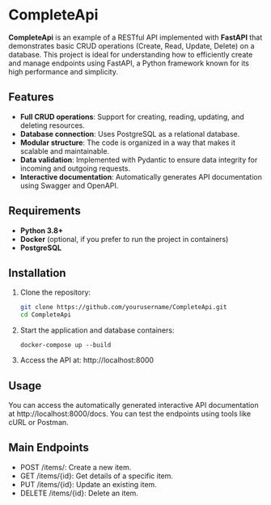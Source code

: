 # CompleteApi

**CompleteApi** is an example of a RESTful API implemented with **FastAPI** that demonstrates basic CRUD operations (Create, Read, Update, Delete) on a database. This project is ideal for understanding how to efficiently create and manage endpoints using FastAPI, a Python framework known for its high performance and simplicity.

## Features

- **Full CRUD operations**: Support for creating, reading, updating, and deleting resources.
- **Database connection**: Uses PostgreSQL as a relational database.
- **Modular structure**: The code is organized in a way that makes it scalable and maintainable.
- **Data validation**: Implemented with Pydantic to ensure data integrity for incoming and outgoing requests.
- **Interactive documentation**: Automatically generates API documentation using Swagger and OpenAPI.

## Requirements

- **Python 3.8+**
- **Docker** (optional, if you prefer to run the project in containers)
- **PostgreSQL**

## Installation


1. Clone the repository:

   ```bash
   git clone https://github.com/yourusername/CompleteApi.git
   cd CompleteApi

2. Start the application and database containers:
    ````
    docker-compose up --build

3. Access the API at: http://localhost:8000

## Usage

You can access the automatically generated interactive API documentation at http://localhost:8000/docs.
You can test the endpoints using tools like cURL or Postman.

## Main Endpoints

- POST /items/: Create a new item.
- GET /items/{id}: Get details of a specific item.
- PUT /items/{id}: Update an existing item.
- DELETE /items/{id}: Delete an item.